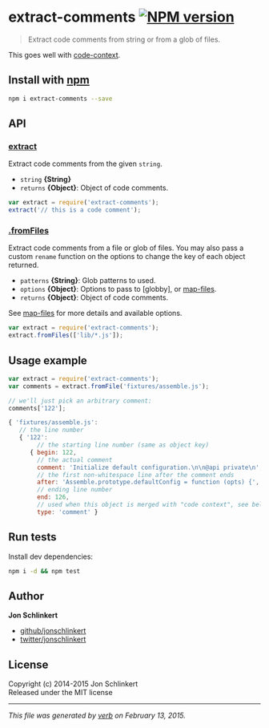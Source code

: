 # extract-comments [![NPM version](https://badge.fury.io/js/extract-comments.svg)](http://badge.fury.io/js/extract-comments)

> Extract code comments from string or from a glob of files.

This goes well with [code-context](https://github.com/jonschlinkert/code-context).

## Install with [npm](npmjs.org)

```bash
npm i extract-comments --save
```

## API

### [extract](index.js#L32)

Extract code comments from the given `string`.

* `string` **{String}**    
* `returns` **{Object}**: Object of code comments.  

```js
var extract = require('extract-comments');
extract('// this is a code comment');
```

### [.fromFiles](index.js#L103)

Extract code comments from a file or glob of files. You may also pass a custom `rename` function on the options to change the key of each object returned.

* `patterns` **{String}**: Glob patterns to used.    
* `options` **{Object}**: Options to pass to [globby], or [map-files].    
* `returns` **{Object}**: Object of code comments.  

See [map-files] for more details and available options.

```js
var extract = require('extract-comments');
extract.fromFiles(['lib/*.js']);
```


## Usage example

```js
var extract = require('extract-comments');
var comments = extract.fromFile('fixtures/assemble.js');

// we'll just pick an arbitrary comment:
comments['122'];

{ 'fixtures/assemble.js':
   // the line number
   { '122':
        // the starting line number (same as object key)
      { begin: 122,
        // the actual comment
        comment: 'Initialize default configuration.\n\n@api private\n',
        // the first non-whitespace line after the comment ends
        after: 'Assemble.prototype.defaultConfig = function (opts) {',
        // ending line number
        end: 126,
        // used when this object is merged with "code context", see below
        type: 'comment' }
```


## Run tests

Install dev dependencies:

```bash
npm i -d && npm test
```

## Author

**Jon Schlinkert**
 
+ [github/jonschlinkert](https://github.com/jonschlinkert)
+ [twitter/jonschlinkert](http://twitter.com/jonschlinkert) 

## License
Copyright (c) 2014-2015 Jon Schlinkert  
Released under the MIT license

***

_This file was generated by [verb](https://github.com/assemble/verb) on February 13, 2015._

[map-files]: https://github.com/jonschlinkert/map-files